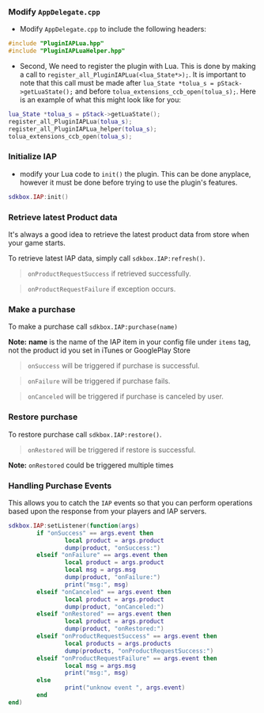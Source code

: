 ### Modify `AppDelegate.cpp`
* Modify `AppDelegate.cpp` to include the following headers:
```cpp
#include "PluginIAPLua.hpp"
#include "PluginIAPLuaHelper.hpp"
```

* Second, We need to register the plugin with Lua. This is done by making a call to `register_all_PluginIAPLua(<lua_State*>);`. It is important to note that this call must be made after `lua_State *tolua_s = pStack->getLuaState();` and before `tolua_extensions_ccb_open(tolua_s);`. Here is an example of what this might look like for you:
```lua
lua_State *tolua_s = pStack->getLuaState();
register_all_PluginIAPLua(tolua_s);
register_all_PluginIAPLua_helper(tolua_s);
tolua_extensions_ccb_open(tolua_s);
```

### Initialize IAP
* modify your Lua code to `init()` the plugin. This can be done anyplace, however it must be done before trying to use the plugin's features.
```lua
sdkbox.IAP:init()
```

### Retrieve latest Product data
It's always a good idea to retrieve the latest product data from store when your game starts.

To retrieve latest IAP data, simply call `sdkbox.IAP:refresh()`.

> `onProductRequestSuccess` if retrieved successfully.

> `onProductRequestFailure` if exception occurs.

### Make a purchase
To make a purchase call `sdkbox.IAP:purchase(name)`

__Note:__ __name__ is the name of the IAP item in your config file under `items` tag, not the product id you set in iTunes or GooglePlay Store

> `onSuccess` will be triggered if purchase is successful.

> `onFailure` will be triggered if purchase fails.

> `onCanceled` will be triggered if purchase is canceled by user.

### Restore purchase
To restore purchase call `sdkbox.IAP:restore()`.

> `onRestored` will be triggered if restore is successful.

__Note:__ `onRestored` could be triggered multiple times

### Handling Purchase Events
This allows you to catch the `IAP` events so that you can perform operations based upon the response from your players and IAP servers.
```lua
sdkbox.IAP:setListener(function(args)
		if "onSuccess" == args.event then
				local product = args.product
				dump(product, "onSuccess:")
		elseif "onFailure" == args.event then
				local product = args.product
				local msg = args.msg
				dump(product, "onFailure:")
				print("msg:", msg)
		elseif "onCanceled" == args.event then
				local product = args.product
				dump(product, "onCanceled:")
		elseif "onRestored" == args.event then
				local product = args.product
				dump(product, "onRestored:")
		elseif "onProductRequestSuccess" == args.event then
				local products = args.products
				dump(products, "onProductRequestSuccess:")
		elseif "onProductRequestFailure" == args.event then
				local msg = args.msg
				print("msg:", msg)
		else
				print("unknow event ", args.event)
		end
end)
```
